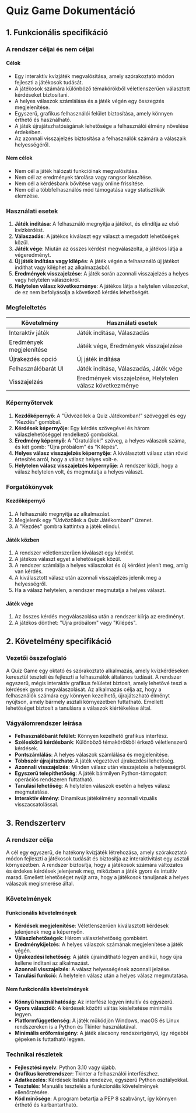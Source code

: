 # Quiz Game Dokumentáció

## 1. Funkcionális specifikáció

### A rendszer céljai és nem céljai
#### Célok
- Egy interaktív kvízjáték megvalósítása, amely szórakoztató módon fejleszti a játékosok tudását.
- A játékosok számára különböző témakörökből véletlenszerűen választott kérdéseket biztosítani.
- A helyes válaszok számlálása és a játék végén egy összegzés megjelenítése.
- Egyszerű, grafikus felhasználói felület biztosítása, amely könnyen érthető és használható.
- A játék újrajátszhatóságának lehetősége a felhasználói élmény növelése érdekében.
- Az azonnali visszajelzés biztosítása a felhasználók számára a válaszaik helyességéről.

#### Nem célok
- Nem cél a játék hálózati funkcióinak megvalósítása.
- Nem cél az eredmények tárolása vagy rangsor készítése.
- Nem cél a kérdésbank bővítése vagy online frissítése.
- Nem cél a többfelhasználós mód támogatása vagy statisztikák elemzése.

### Használati esetek
1. **Játék indítása**: A felhasználó megnyitja a játékot, és elindítja az első kvízkérdést.
2. **Válaszadás**: A játékos kiválaszt egy választ a megadott lehetőségek közül.
3. **Játék vége**: Miután az összes kérdést megválaszolta, a játékos látja a végeredményt.
4. **Új játék indítása vagy kilépés**: A játék végén a felhasználó új játékot indíthat vagy kiléphet az alkalmazásból.
5. **Eredmények visszajelzése**: A játék során azonnali visszajelzés a helyes vagy helytelen válaszokról.
6. **Helytelen válasz következménye**: A játékos látja a helytelen válaszokat, de ez nem befolyásolja a következő kérdés lehetőségét.

### Megfeleltetés
| Követelmény         | Használati esetek       |
|---------------------|-------------------------|
| Interaktív játék    | Játék indítása, Válaszadás |
| Eredmények megjelenítése | Játék vége, Eredmények visszajelzése |
| Újrakezdés opció    | Új játék indítása       |
| Felhasználóbarát UI | Játék indítása, Válaszadás, Játék vége |
| Visszajelzés        | Eredmények visszajelzése, Helytelen válasz következménye |

### Képernyőtervek
1. **Kezdőképernyő**: A "Üdvözöllek a Quiz Játékomban!" szöveggel és egy "Kezdés" gombbal.
2. **Kérdések képernyője**: Egy kérdés szövegével és három válaszlehetőséggel rendelkező gombokkal.
3. **Eredmény képernyő**: A "Gratulálok!" szöveg, a helyes válaszok száma, és két gomb: "Újra próbálom" és "Kilépés".
4. **Helyes válasz visszajelzés képernyője**: A kiválasztott válasz után rövid értesítés arról, hogy a válasz helyes volt-e.
5. **Helytelen válasz visszajelzés képernyője**: A rendszer közli, hogy a válasz helytelen volt, és megmutatja a helyes választ.

### Forgatókönyvek
#### Kezdőképernyő
1. A felhasználó megnyitja az alkalmazást.
2. Megjelenik egy "Üdvözöllek a Quiz Játékomban!" üzenet.
3. A "Kezdés" gombra kattintva a játék elindul.

#### Játék közben
1. A rendszer véletlenszerűen kiválaszt egy kérdést.
2. A játékos választ egyet a lehetőségek közül.
3. A rendszer számlálja a helyes válaszokat és új kérdést jelenít meg, amíg van kérdés.
4. A kiválasztott válasz után azonnali visszajelzés jelenik meg a helyességről.
5. Ha a válasz helytelen, a rendszer megmutatja a helyes választ.

#### Játék vége
1. Az összes kérdés megválaszolása után a rendszer kiírja az eredményt.
2. A játékos dönthet: "Újra próbálom" vagy "Kilépés".

## 2. Követelmény specifikáció

### Vezetői összefoglaló
A Quiz Game egy oktató és szórakoztató alkalmazás, amely kvízkérdéseken keresztül teszteli és fejleszti a felhasználók általános tudását. A rendszer egyszerű, mégis interaktív grafikus felületet biztosít, amely lehetővé teszi a kérdések gyors megválaszolását. Az alkalmazás célja az, hogy a felhasználók számára egy könnyen kezelhető, újrajátszható élményt nyújtson, amely bármely asztali környezetben futtatható. Emellett lehetőséget biztosít a tanulásra a válaszok kiértékelése által.

### Vágyálomrendszer leírása
- **Felhasználóbarát felület**: Könnyen kezelhető grafikus interfész.
- **Széleskörű kérdésbank**: Különböző témakörökből érkező véletlenszerű kérdések.
- **Pontszámlálás**: A helyes válaszok számlálása és megjelenítése.
- **Többször újrajátszható**: A játék végeztével újrakezdési lehetőség.
- **Azonnali visszajelzés**: Minden válasz után visszajelzés a helyességről.
- **Egyszerű telepíthetőség**: A játék bármilyen Python-támogatott operációs rendszeren futtatható.
- **Tanulási lehetőség**: A helytelen válaszok esetén a helyes válasz megmutatása.
- **Interaktív élmény**: Dinamikus játékélmény azonnali vizuális visszacsatolással.

## 3. Rendszerterv

### A rendszer célja
A cél egy egyszerű, de hatékony kvízjáték létrehozása, amely szórakoztató módon fejleszti a játékosok tudását és biztosítja az interaktivitást egy asztali környezetben. A rendszer biztosítja, hogy a játékosok számára változatos és érdekes kérdések jelenjenek meg, miközben a játék gyors és intuitív marad. Emellett lehetőséget nyújt arra, hogy a játékosok tanuljanak a helyes válaszok megismerése által.

### Követelmények
#### Funkcionális követelmények
- **Kérdések megjelenítése**: Véletlenszerűen kiválasztott kérdések jelenjenek meg a képernyőn.
- **Válaszlehetőségek**: Három válaszlehetőség gombként.
- **Eredménykijelzés**: A helyes válaszok számának megjelenítése a játék végén.
- **Újrakezdési lehetőség**: A játék újraindítható legyen anélkül, hogy újra kellene indítani az alkalmazást.
- **Azonnali visszajelzés**: A válasz helyességének azonnali jelzése.
- **Tanulási funkció**: A helytelen válasz után a helyes válasz megmutatása.

#### Nem funkcionális követelmények
- **Könnyű használhatóság**: Az interfész legyen intuitív és egyszerű.
- **Gyors válaszidő**: A kérdések közötti váltás késleltetése minimális legyen.
- **Platformfüggetlenség**: A játék működjön Windows, macOS és Linux rendszereken is a Python és Tkinter használatával.
- **Minimális erőforrásigény**: A játék alacsony rendszerigényű, így régebbi gépeken is futtatható legyen.

### Technikai részletek
- **Fejlesztési nyelv**: Python 3.10 vagy újabb.
- **Grafikus keretrendszer**: Tkinter a felhasználói interfészhez.
- **Adatkezelés**: Kérdések listába rendezve, egyszerű Python osztályokkal.
- **Tesztelés**: Manuális tesztelés a funkcionális követelmények ellenőrzésére.
- **Kód minősége**: A program betartja a PEP 8 szabványt, így könnyen érthető és karbantartható.

